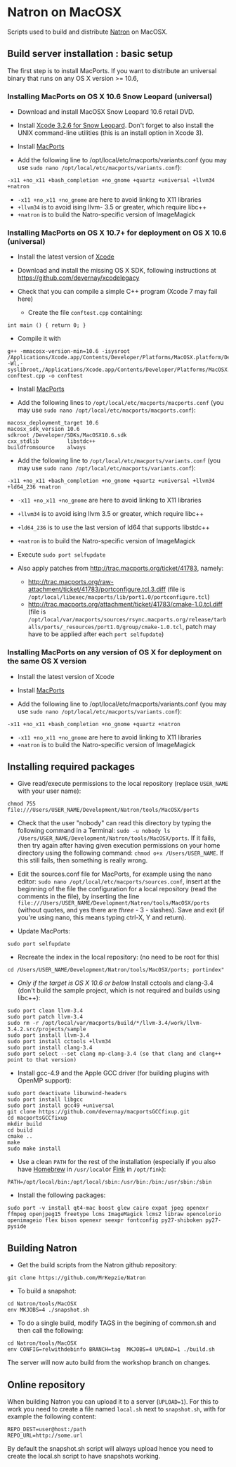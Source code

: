 # Natron on MacOSX

Scripts used to build and distribute [Natron](http://www.natron.fr) on MacOSX.


## Build server installation : basic setup

The first step is to install MacPorts. If you want to distribute an universal binary that runs on any OS X version >= 10.6, 

### Installing MacPorts on OS X 10.6 Snow Leopard (universal)

* Download and install MacOSX Snow Leopard 10.6 retail DVD.

* Install [Xcode 3.2.6 for Snow Leopard](https://guide.macports.org/#installing.xcode.snowleopard). Don't forget to also install the UNIX command-line utilities (this is an install option in Xcode 3).

* Install [MacPorts](https://www.macports.org/install.php) 

* Add the following line to /opt/local/etc/macports/variants.conf  (you may use `sudo nano /opt/local/etc/macports/variants.conf`):
```
-x11 +no_x11 +bash_completion +no_gnome +quartz +universal +llvm34 +natron
```
  * `-x11 +no_x11 +no_gnome` are here to avoid linking to X11 libraries
  * `+llvm34` is to avoid ising llvm- 3.5 or greater, which require libc++
  * `+natron` is to build the Natro-specific version of ImageMagick 

### Installing MacPorts on OS X 10.7+ for deployment on OS X 10.6 (universal)

* Install the latest version of [Xcode](https://guide.macports.org/#installing.xcode)

* Download and install the missing OS X SDK, following instructions at https://github.com/devernay/xcodelegacy

* Check that you can compile a simple C++ program (Xcode 7 may fail here)
  * Create the file `conftest.cpp` containing:
```
int main () { return 0; }
```
  * Compile it with
```
g++ -mmacosx-version-min=10.6 -isysroot /Applications/Xcode.app/Contents/Developer/Platforms/MacOSX.platform/Developer/SDKs/MacOSX10.6.sdk -Wl,-syslibroot,/Applications/Xcode.app/Contents/Developer/Platforms/MacOSX.platform/Developer/SDKs/MacOSX10.6.sdk conftest.cpp -o conftest
```

* Install [MacPorts](https://www.macports.org/install.php) 

* Add the following lines to `/opt/local/etc/macports/macports.conf` (you may use `sudo nano /opt/local/etc/macports/macports.conf`):
```
macosx_deployment_target 10.6
macosx_sdk_version 10.6
sdkroot /Developer/SDKs/MacOSX10.6.sdk
cxx_stdlib         libstdc++
buildfromsource    always
```

* Add the following line to `/opt/local/etc/macports/variants.conf` (you may use `sudo nano /opt/local/etc/macports/variants.conf`):
```
-x11 +no_x11 +bash_completion +no_gnome +quartz +universal +llvm34 +ld64_236 +natron
```
  * `-x11 +no_x11 +no_gnome` are here to avoid linking to X11 libraries
  * `+llvm34` is to avoid ising llvm 3.5 or greater, which require libc++
  * `+ld64_236` is to use the last version of ld64 that supports libstdc++
  * `+natron` is to build the Natro-specific version of ImageMagick 

* Execute `sudo port selfupdate`

* Also apply patches from http://trac.macports.org/ticket/41783, namely:
  * http://trac.macports.org/raw-attachment/ticket/41783/portconfigure.tcl.3.diff (file is `/opt/local/libexec/macports/lib/port1.0/portconfigure.tcl`)
  * http://trac.macports.org/attachment/ticket/41783/cmake-1.0.tcl.diff (file is `/opt/local/var/macports/sources/rsync.macports.org/release/tarballs/ports/_resources/port1.0/group/cmake-1.0.tcl`, patch may have to be applied after each `port selfupdate`)
  
### Installing MacPorts on any version of OS X for deployment on the same OS X version

* Install the latest version of Xcode

* Install [MacPorts](https://www.macports.org/install.php) 

* Add the following line to /opt/local/etc/macports/variants.conf  (you may use `sudo nano /opt/local/etc/macports/variants.conf`):
```
-x11 +no_x11 +bash_completion +no_gnome +quartz +natron
```
  * `-x11 +no_x11 +no_gnome` are here to avoid linking to X11 libraries
  * `+natron` is to build the Natro-specific version of ImageMagick
  
##  Installing required packages

* Give read/execute permissions to the local repository (replace `USER_NAME` with your user name):
```
chmod 755 file:///Users/USER_NAME/Development/Natron/tools/MacOSX/ports
```

* Check that the user "nobody" can read this directory by typing the following command in a Terminal: `sudo -u nobody ls /Users/USER_NAME/Development/Natron/tools/MacOSX/ports`. If it fails, then try again after having given execution permissions on your home directory using the following command: `chmod o+x /Users/USER_NAME`. If this still fails, then something is really wrong.

* Edit the sources.conf file for MacPorts, for example using the nano editor: `sudo nano /opt/local/etc/macports/sources.conf`, insert at the beginning of the file the configuration for a local repository (read the comments in the file), by inserting the line `file:///Users/USER_NAME/Development/Natron/tools/MacOSX/ports` (without quotes, and yes there are *three* - 3 - slashes). Save and exit (if you're using nano, this means typing ctrl-X, Y and return).

* Update MacPorts:
```
sudo port selfupdate
```

* Recreate the index in the local repository: (no need to be root for this)
```
cd /Users/USER_NAME/Development/Natron/tools/MacOSX/ports; portindex"
```

* *Only if the target is OS X 10.6 or below* Install cctools and clang-3.4 (don't build the sample project, which is not required and builds using libc++):
```
sudo port clean llvm-3.4
sudo port patch llvm-3.4
sudo rm -r /opt/local/var/macports/build/*/llvm-3.4/work/llvm-3.4.2.src/projects/sample
sudo port install llvm-3.4
sudo port install cctools +llvm34
sudo port install clang-3.4
sudo port select --set clang mp-clang-3.4 (so that clang and clang++ point to that version)
```

* Install gcc-4.9 and the Apple GCC driver (for building plugins with OpenMP support):
```
sudo port deactivate libunwind-headers 
sudo port install libgcc
sudo port install gcc49 +universal
git clone https://github.com/devernay/macportsGCCfixup.git
cd macportsGCCfixup
mkdir build
cd build
cmake ..
make
sudo make install
```

* Use a clean `PATH` for the rest of the installation (especially if you also have [Homebrew](http://brew.sh/) in `/usr/local`or [Fink](http://www.finkproject.org/) in `/opt/fink`):
```
PATH=/opt/local/bin:/opt/local/sbin:/usr/bin:/bin:/usr/sbin:/sbin
```

* Install the following packages:
```
sudo port -v install qt4-mac boost glew cairo expat jpeg openexr ffmpeg openjpeg15 freetype lcms ImageMagick lcms2 libraw opencolorio openimageio flex bison openexr seexpr fontconfig py27-shiboken py27-pyside
```

##  Building Natron

* Get the build scripts from the Natron github repository:
```
git clone https://github.com/MrKepzie/Natron
```

* To build a snapshot:
```
cd Natron/tools/MacOSX
env MKJOBS=4 ./snapshot.sh
```

* To do a single build, modify TAGS in the begining of common.sh and then call the following:
```
cd Natron/tools/MacOSX
env CONFIG=relwithdebinfo BRANCH=tag  MKJOBS=4 UPLOAD=1 ./build.sh
```

The server will now auto build from the workshop branch on changes.

## Online repository

When building Natron you can upload it to a server (`UPLOAD=1`). For this to work you need to create a file named `local.sh` next to `snapshot.sh`, with for example the following content:
```
REPO_DEST=user@host:/path
REPO_URL=http://some.url
```

By default the snapshot.sh script will always upload hence you need to create the local.sh script to have snapshots working.
